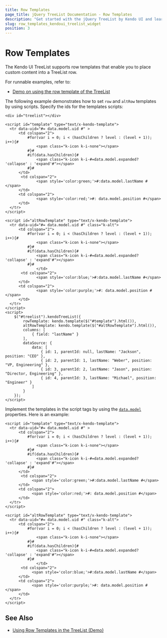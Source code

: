 ```yaml
---
title: Row Templates
page_title: jQuery TreeList Documentation - Row Templates
description: "Get started with the jQuery TreeList by Kendo UI and learn how to place custom content into a treelist row with the help of row templates."
slug: row_templates_kendoui_treelist_widget
position: 3
---
```


# Row Templates

The Kendo UI TreeList supports row templates that enable you to place custom content into a TreeList row.

For runnable examples, refer to:
* [Demo on using the row template of the TreeList](https://demos.telerik.com/kendo-ui/treelist/rowtemplate)

The following example demonstrates how to set `row` and `altRow` templates by using scripts. Specify the ids for the templates scripts:

```dojo
<div id="treelist"></div>

<script id="template" type="text/x-kendo-template">
  <tr data-uid="#= data.model.uid #" >
      <td colspan="2">
          #for(var i = 0; i < (hasChildren ? level : (level + 1)); i++){#
              <span class="k-icon k-i-none"></span>
          #}#
          #if(data.hasChildren){#
              <span class="k-icon k-i-#=data.model.expanded? 'collapse' : 'expand'#"></span>
          #}#
      </td>
       <td colspan="2">
              <span style='color:green;'>#:data.model.lastName #</span>
      </td>
      <td colspan="2">
              <span style='color:red;'>#: data.model.position #</span>
      </td>
  </tr>
</script>

<script id="altRowTemplate" type="text/x-kendo-template">
  <tr data-uid="#= data.model.uid #" class="k-alt">
      <td colspan="2">
          #for(var i = 0; i < (hasChildren ? level : (level + 1)); i++){#
              <span class="k-icon k-i-none"></span>
          #}#
          #if(data.hasChildren){#
              <span class="k-icon k-i-#=data.model.expanded? 'collapse' : 'expand'#"></span>
          #}#
              </td>
       <td colspan="2">
              <span style='color:blue;'>#:data.model.lastName #</span>
      </td>
      <td colspan="2">
              <span style='color:purple;'>#: data.model.position #</span>
      </td>
  </tr>
</script>
<script>
    $("#treelist").kendoTreeList({
        rowTemplate: kendo.template($("#template").html()),
        altRowTemplate: kendo.template($("#altRowTemplate").html()),
        columns: [
            { field: "lastName" }
        ],
        dataSource: {
            data: [
                { id: 1, parentId: null, lastName: "Jackson", position: "CEO" },
                { id: 2, parentId: 1, lastName: "Weber", position: "VP, Engineering" },
                { id: 3, parentId: 2, lastName: "Jason", position: "Director, Engineering" },
                { id: 4, parentId: 3, lastName: "Michael", position: "Engineer" }
            ]
        }
    });
</script>
```

Implement the templates in the script tags by using the [`data.model`](/api/javascript/data/model) properties. Here is an example:

```
<script id="template" type="text/x-kendo-template">
  <tr data-uid="#= data.model.uid #" >
      <td colspan="2">
          #for(var i = 0; i < (hasChildren ? level : (level + 1)); i++){#
              <span class="k-icon k-i-none"></span>
          #}#
          #if(data.hasChildren){#
              <span class="k-icon k-i-#=data.model.expanded? 'collapse' : 'expand'#"></span>
          #}#
      </td>
       <td colspan="2">
            <span style='color:green;'>#:data.model.lastName #</span>
      </td>
      <td colspan="2">
            <span style='color:red;'>#: data.model.position #</span>
      </td>
  </tr>
</script>

<script id="altRowTemplate" type="text/x-kendo-template">
  <tr data-uid="#= data.model.uid #" class="k-alt">
      <td colspan="2">
          #for(var i = 0; i < (hasChildren ? level : (level + 1)); i++){#
              <span class="k-icon k-i-none"></span>
          #}#
          #if(data.hasChildren){#
              <span class="k-icon k-i-#=data.model.expanded? 'collapse' : 'expand'#"></span>
          #}#
              </td>
       <td colspan="2">
            <span style='color:blue;'>#:data.model.lastName #</span>
      </td>
      <td colspan="2">
            <span style='color:purple;'>#: data.model.position #</span>
      </td>
  </tr>
</script>
```

## See Also

* [Using Row Templates in the TreeList (Demo)](https://demos.telerik.com/kendo-ui/treelist/rowtemplate)
